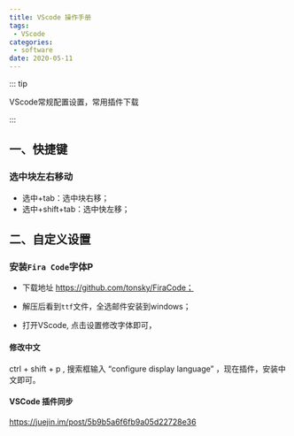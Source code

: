 ```yaml
---
title: VScode 操作手册
tags:
 - VScode
categories:
 - software
date: 2020-05-11
---
```


::: tip

VScode常规配置设置，常用插件下载

:::

<!-- more -->

## 一、快捷键

### 选中块左右移动
* 选中+tab：选中块右移；
* 选中+shift+tab：选中快左移；

## 二、自定义设置

### 安装`Fira Code`字体P

* 下载地址 https://github.com/tonsky/FiraCode；

* 解压后看到`ttf`文件，全选邮件安装到windows；

* 打开VScode, 点击设置修改字体即可，

#### 修改中文

ctrl + shift + p , 搜索框输入 “configure display language” ，现在插件，安装中文即可。


#### VSCode 插件同步
https://juejin.im/post/5b9b5a6f6fb9a05d22728e36